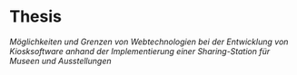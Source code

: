 # Thesis

*Möglichkeiten und Grenzen von Webtechnologien bei der Entwicklung von Kiosksoftware anhand der Implementierung einer Sharing-Station für Museen und Ausstellungen*